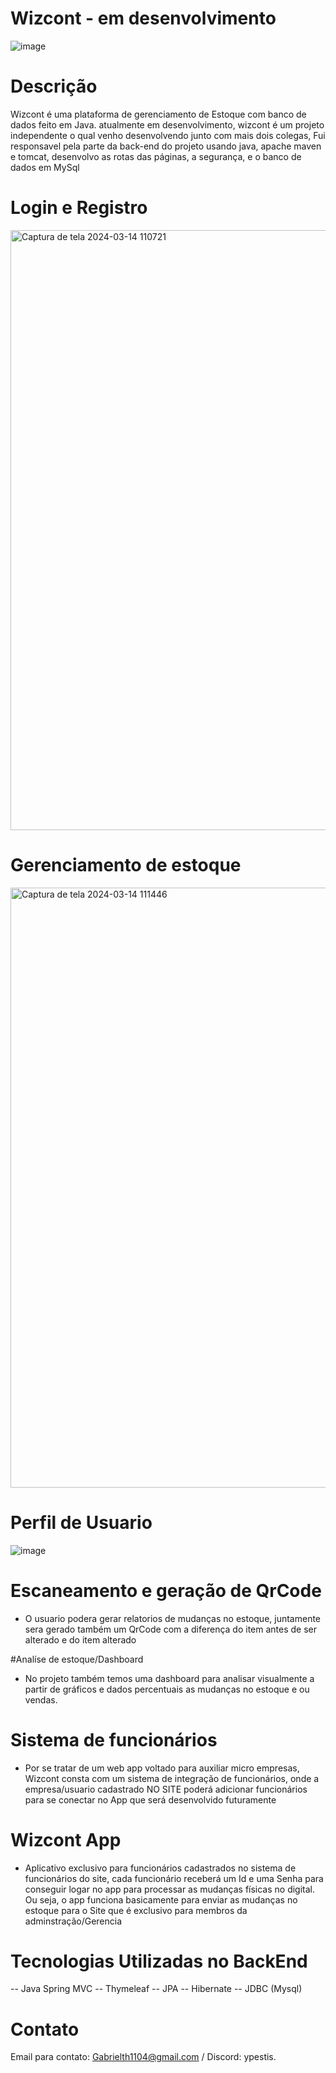 # Wizcont - em desenvolvimento

![image](https://github.com/Ypestiss/wizcont/assets/106290708/7adefc23-e9ea-4dcb-9266-db256edd390c)


# Descrição
Wizcont é uma plataforma de gerenciamento de Estoque com banco de dados feito em Java. 
atualmente em desenvolvimento, wizcont é um projeto independente o qual venho desenvolvendo junto com mais dois colegas, Fui responsavel pela parte da
back-end do projeto usando java, apache maven e tomcat, desenvolvo as rotas das páginas, a segurança, e o banco de dados em MySql

# Login e Registro
  <img width="960" alt="Captura de tela 2024-03-14 110721" src="https://github.com/Ypestiss/wizcont/assets/106290708/a51f6c79-3b69-4197-8bc5-c579142379e9">


# Gerenciamento de estoque

<img width="960" alt="Captura de tela 2024-03-14 111446" src="https://github.com/Ypestiss/wizcont/assets/106290708/50d65708-9f2e-437b-a342-8023074dbed7">


# Perfil de Usuario
![image](https://github.com/Ypestiss/wizcont/assets/106290708/b95cdb0e-ae99-4724-a56d-5d0cc5bc9057)

# Escaneamento e geração de QrCode
- O usuario podera gerar relatorios de mudanças no estoque, juntamente sera gerado também um QrCode com a diferença do item antes de ser alterado e do item alterado

#Analíse de estoque/Dashboard
- No projeto também temos uma dashboard para analisar visualmente a partir de gráficos e dados percentuais as mudanças no estoque e ou vendas.

# Sistema de funcionários
- Por se tratar de um web app voltado para auxiliar micro empresas, Wizcont consta com um sistema de integração de funcionários, onde a empresa/usuario cadastrado NO SITE poderá adicionar funcionários para se conectar no App que será desenvolvido futuramente

# Wizcont App
- Aplicativo exclusivo para funcionários cadastrados no sistema de funcionários do site, cada funcionário receberá um Id e uma Senha para conseguir logar no app para processar as mudanças físicas no digital. Ou seja, o app funciona basicamente para enviar as mudanças no estoque para o Site que é exclusivo para membros da adminstração/Gerencia

# Tecnologias Utilizadas no BackEnd
-- Java Spring MVC
-- Thymeleaf
-- JPA
-- Hibernate
-- JDBC (Mysql)
# Contato
Email para contato: Gabrielth1104@gmail.com / Discord: ypestis.
